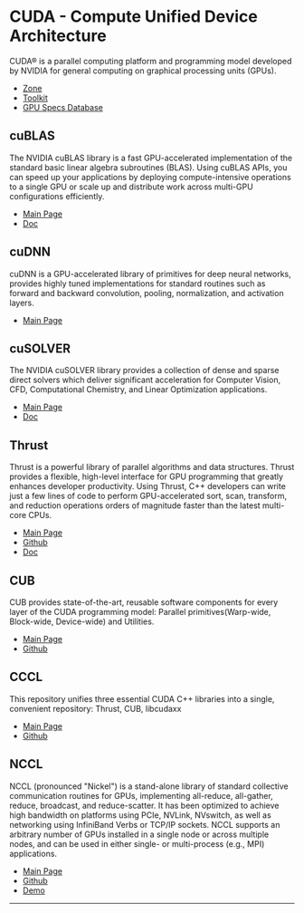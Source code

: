 # CUDA - Compute Unified Device Architecture
CUDA® is a parallel computing platform and programming model developed by NVIDIA for general computing on graphical processing units (GPUs). 
* [Zone](https://developer.nvidia.com/cuda-zone)
* [Toolkit](https://developer.nvidia.com/cuda-toolkit)
* [GPU Specs Database](https://www.techpowerup.com/gpu-specs/)

## cuBLAS
The NVIDIA cuBLAS library is a fast GPU-accelerated implementation of the standard basic linear algebra subroutines (BLAS). Using cuBLAS APIs, you can speed up your applications by deploying compute-intensive operations to a single GPU or scale up and distribute work across multi-GPU configurations efficiently.
* [Main Page](https://developer.nvidia.com/cublas)
* [Doc](https://docs.nvidia.com/cuda/index.html)

## cuDNN
cuDNN is a GPU-accelerated library of primitives for deep neural networks, provides highly tuned implementations for standard routines such as forward and backward convolution, pooling, normalization, and activation layers.
* [Main Page](https://developer.nvidia.com/cudnn)

## cuSOLVER
The NVIDIA cuSOLVER library provides a collection of dense and sparse direct solvers which deliver significant acceleration for Computer Vision, CFD, Computational Chemistry, and Linear Optimization applications.
* [Main Page](https://developer.nvidia.com/cusolver)
* [Doc](https://docs.nvidia.com/cuda/cusolver/)

## Thrust
Thrust is a powerful library of parallel algorithms and data structures. Thrust provides a flexible, high-level interface for GPU programming that greatly enhances developer productivity. Using Thrust, C++ developers can write just a few lines of code to perform GPU-accelerated sort, scan, transform, and reduction operations orders of magnitude faster than the latest multi-core CPUs. 
* [Main Page](https://developer.nvidia.com/thrust)
* [Github](https://github.com/thrust/thrust)
* [Doc](https://docs.nvidia.com/cuda/thrust/)

## CUB
CUB provides state-of-the-art, reusable software components for every layer of the CUDA programming model: Parallel primitives(Warp-wide, Block-wide, Device-wide) and Utilities.
* [Main Page](http://nvlabs.github.io/cub/)
* [Github](https://github.com/NVlabs/cub)

## CCCL
This repository unifies three essential CUDA C++ libraries into a single, convenient repository: Thrust, CUB, libcudaxx
* [Main Page](https://nvidia.github.io/cccl/)
* [Github](https://github.com/NVIDIA/cccl)

## NCCL
NCCL (pronounced "Nickel") is a stand-alone library of standard collective communication routines for GPUs, implementing all-reduce, all-gather, reduce, broadcast, and reduce-scatter. It has been optimized to achieve high bandwidth on platforms using PCIe, NVLink, NVswitch, as well as networking using InfiniBand Verbs or TCP/IP sockets. NCCL supports an arbitrary number of GPUs installed in a single node or across multiple nodes, and can be used in either single- or multi-process (e.g., MPI) applications.
* [Main Page](https://developer.nvidia.com/taxonomy/term/784)
* [Github](https://github.com/NVIDIA/nccl)
* [Demo](https://github.com/NVIDIA/nccl-tests)
---
